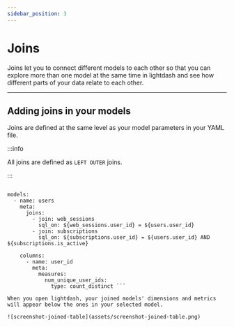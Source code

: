 ```yaml
---
sidebar_position: 3
---
```


# Joins

Joins let you to connect different models to each other so that you can explore more than one model at the same time in lightdash and see how different parts of your data relate to each other.

---

## Adding joins in your models

Joins are defined at the same level as your model parameters in your YAML file.

:::info

All joins are defined as `LEFT OUTER` joins.

:::

```version: 2

models:
  - name: users
    meta:
      joins:
        - join: web_sessions
          sql_on: ${web_sessions.user_id} = ${users.user_id}
        - join: subscriptions
          sql_on: ${subscriptions.user_id} = ${users.user_id} AND ${subscriptions.is_active}

    columns:
      - name: user_id
        meta:
          measures:
            num_unique_user_ids:
              type: count_distinct ```

When you open lightdash, your joined models' dimensions and metrics will appear below the ones in your selected model.

![screenshot-joined-table](assets/screenshot-joined-table.png)
